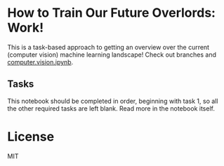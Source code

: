 # How to Train Our Future Overlords: Work!

This is a task-based approach to getting an overview over the current (computer vision) machine learning landscape! Check out branches and [computer.vision.ipynb](computer.vision.ipynb). 

## Tasks

This notebook should be completed in order, beginning with task 1, so all the other required tasks are left blank. Read more in the notebook itself.

# License 

MIT